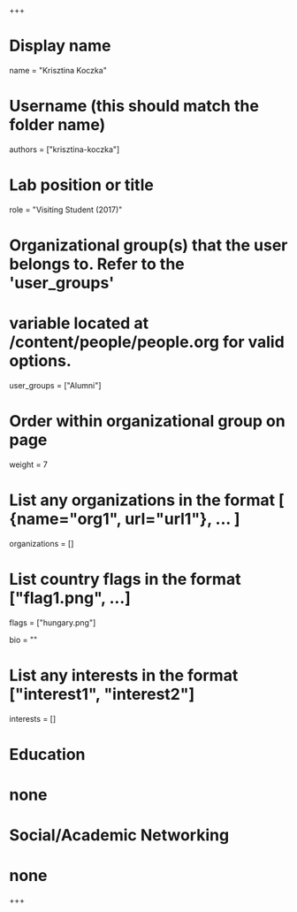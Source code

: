 +++
# Display name
name = "Krisztina Koczka"

# Username (this should match the folder name)
authors = ["krisztina-koczka"]

# Lab position or title
role = "Visiting Student (2017)"

# Organizational group(s) that the user belongs to. Refer to the 'user_groups'
# variable located at /content/people/people.org for valid options.
user_groups = ["Alumni"]

# Order within organizational group on page
weight = 7

# List any organizations in the format [ {name="org1", url="url1"}, ... ]
organizations = []

# List country flags in the format ["flag1.png", ...]
flags = ["hungary.png"]

bio = ""

# List any interests in the format ["interest1", "interest2"]
interests = []

# Education
# none

# Social/Academic Networking
# none
+++
